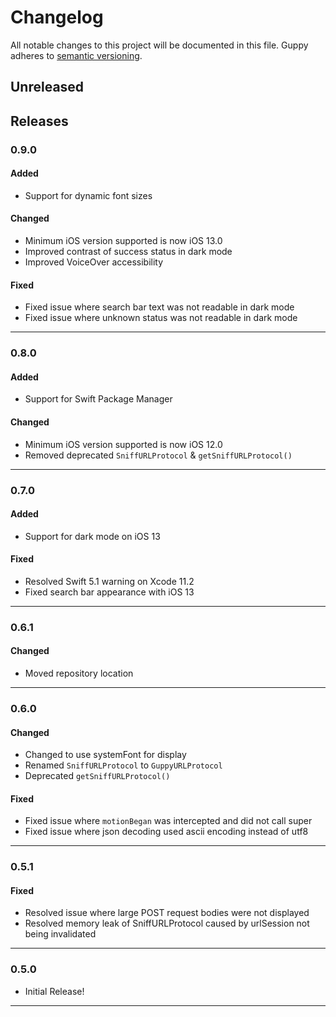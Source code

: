 # Changelog
All notable changes to this project will be documented in this file. Guppy adheres to [semantic versioning](http://semver.org/).


## Unreleased

## Releases

### 0.9.0

#### Added

* Support for dynamic font sizes

#### Changed

* Minimum iOS version supported is now iOS 13.0
* Improved contrast of success status in dark mode
* Improved VoiceOver accessibility

#### Fixed

* Fixed issue where search bar text was not readable in dark mode
* Fixed issue where unknown status was not readable in dark mode

---

### 0.8.0

#### Added

* Support for Swift Package Manager

#### Changed

* Minimum iOS version supported is now iOS 12.0
* Removed deprecated `SniffURLProtocol` & `getSniffURLProtocol()`

---

### 0.7.0

#### Added

* Support for dark mode on iOS 13

#### Fixed

* Resolved Swift 5.1 warning on Xcode 11.2
* Fixed search bar appearance with iOS 13

---

### 0.6.1

#### Changed

* Moved repository location

---

### 0.6.0

#### Changed

* Changed to use systemFont for display
* Renamed `SniffURLProtocol` to `GuppyURLProtocol`
* Deprecated `getSniffURLProtocol()`

#### Fixed

* Fixed issue where `motionBegan` was intercepted and did not call super
* Fixed issue where json decoding used ascii encoding instead of utf8

---

### 0.5.1

#### Fixed
* Resolved issue where large POST request bodies were not displayed
* Resolved memory leak of SniffURLProtocol caused by urlSession not being invalidated

---

### 0.5.0
* Initial Release!
 
---

